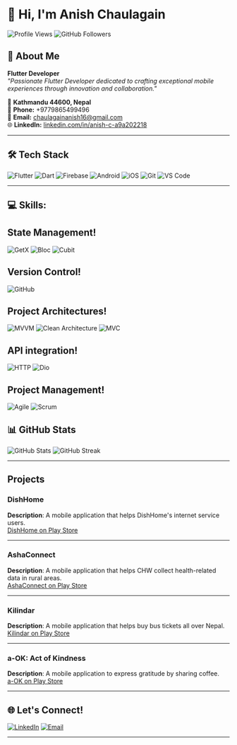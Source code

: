 # 👋 Hi, I'm Anish Chaulagain

![Profile Views](https://komarev.com/ghpvc/?username=anishch16&color=blueviolet)
![GitHub Followers](https://img.shields.io/github/followers/anishch16?style=social)

## 🚀 About Me
**Flutter Developer**  
_"Passionate Flutter Developer dedicated to crafting exceptional mobile experiences through innovation and collaboration."_

📍 **Kathmandu 44600, Nepal**  
📱 **Phone:** +9779865499496  
📧 **Email:** [chaulagainanish16@gmail.com](mailto:chaulagainanish16@gmail.com)  
🌐 **LinkedIn:** [linkedin.com/in/anish-c-a9a202218](https://www.linkedin.com/in/anish-c-a9a202218/)

---

## 🛠️ Tech Stack
![Flutter](https://img.shields.io/badge/Flutter-02569B?style=for-the-badge&logo=flutter&logoColor=white)
![Dart](https://img.shields.io/badge/Dart-0175C2?style=for-the-badge&logo=dart&logoColor=white)
![Firebase](https://img.shields.io/badge/Firebase-FFCA28?style=for-the-badge&logo=firebase&logoColor=black)
![Android](https://img.shields.io/badge/Android-3DDC84?style=for-the-badge&logo=android&logoColor=white)
![iOS](https://img.shields.io/badge/iOS-000000?style=for-the-badge&logo=ios&logoColor=white)
![Git](https://img.shields.io/badge/Git-F05032?style=for-the-badge&logo=git&logoColor=white)
![VS Code](https://img.shields.io/badge/VS_Code-007ACC?style=for-the-badge&logo=visual-studio-code&logoColor=white)

---

## 💻 Skills:

## State Management!
  ![GetX](https://img.shields.io/badge/GetX-0A74D6?style=for-the-badge&logo=flutter&logoColor=white)
  ![Bloc](https://img.shields.io/badge/Bloc-0073E6?style=for-the-badge&logo=flutter&logoColor=white)
  ![Cubit](https://img.shields.io/badge/Cubit-0277BD?style=for-the-badge&logo=flutter&logoColor=white)

## Version Control!
  ![GitHub](https://img.shields.io/badge/GitHub-181717?style=for-the-badge&logo=github&logoColor=white)

## Project Architectures!
  ![MVVM](https://img.shields.io/badge/MVVM-4A90E2?style=for-the-badge&logo=flutter&logoColor=white)
  ![Clean Architecture](https://img.shields.io/badge/Clean_Architecture-00B0B9?style=for-the-badge&logo=flutter&logoColor=white)
  ![MVC](https://img.shields.io/badge/MVC-FF69B4?style=for-the-badge&logo=flutter&logoColor=white)

## API integration!
  ![HTTP](https://img.shields.io/badge/HTTP-0078D4?style=for-the-badge&logo=http&logoColor=white)
  ![Dio](https://img.shields.io/badge/Dio-009688?style=for-the-badge&logo=flutter&logoColor=white)

## Project Management!
  ![Agile](https://img.shields.io/badge/Agile-DF6800?style=for-the-badge&logo=atlassian&logoColor=white)
  ![Scrum](https://img.shields.io/badge/Scrum-DC6C43?style=for-the-badge&logo=scrum&logoColor=white)


## 📊 GitHub Stats
<p align="left">
  <img src="https://github-readme-stats.vercel.app/api?username=anishch16&show_icons=true&theme=tokyonight" alt="GitHub Stats" />
  <img src="https://github-readme-streak-stats.herokuapp.com/?user=anishch16&theme=tokyonight" alt="GitHub Streak" />
</p>

---

## Projects

### DishHome
**Description**: A mobile application that helps DishHome's internet service users.   
[DishHome on Play Store](https://play.google.com/store/apps/details?id=com.shirantech.dishhome&hl=en)

---

### AshaConnect
**Description**: A mobile application that helps CHW collect health-related data in rural areas.   
[AshaConnect on Play Store](https://play.google.com/store/apps/details?id=com.asha.ashaconnect&pcampaignid=web_share)

---

### Kilindar
**Description**: A mobile application that helps buy bus tickets all over Nepal.  
[Kilindar on Play Store](https://play.google.com/store/apps/details?id=com.kilindar.kilindar_user)

---

### a-OK: Act of Kindness
**Description**: A mobile application to express gratitude by sharing coffee.  
[a-OK on Play Store](https://play.google.com/store/apps/details?id=com.a_ok&pcampaignid=web_share)

---

## 🌐 Let's Connect!
<p align="left">
  <a href="https://www.linkedin.com/in/anish-c-a9a202218/"><img alt="LinkedIn" src="https://img.shields.io/badge/LinkedIn-0077B5?style=for-the-badge&logo=linkedin&logoColor=white"/></a>
  <a href="mailto:chaulagainanish16@gmail.com"><img alt="Email" src="https://img.shields.io/badge/Email-D14836?style=for-the-badge&logo=gmail&logoColor=white"/></a>
</p>

---
